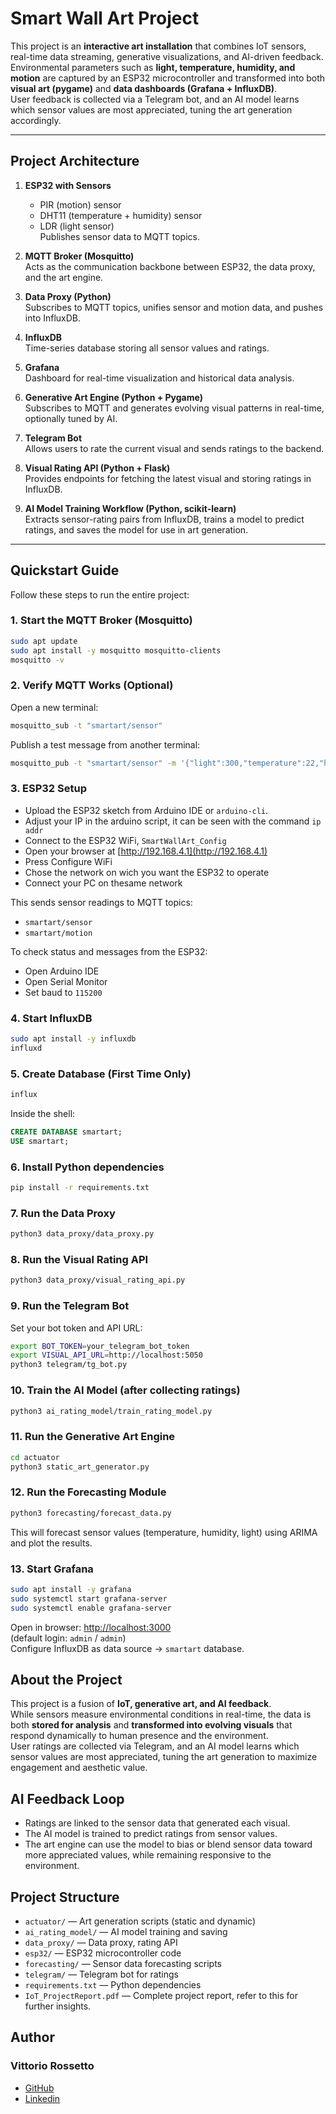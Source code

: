 
# Smart Wall Art Project

This project is an **interactive art installation** that combines IoT sensors, real-time data streaming, generative visualizations, and AI-driven feedback.  
Environmental parameters such as **light, temperature, humidity, and motion** are captured by an ESP32 microcontroller and transformed into both **visual art (pygame)** and **data dashboards (Grafana + InfluxDB)**.  
User feedback is collected via a Telegram bot, and an AI model learns which sensor values are most appreciated, tuning the art generation accordingly.

---


## Project Architecture

1. **ESP32 with Sensors**  
   - PIR (motion) sensor  
   - DHT11 (temperature + humidity) sensor  
   - LDR (light sensor)  
   Publishes sensor data to MQTT topics.

2. **MQTT Broker (Mosquitto)**  
   Acts as the communication backbone between ESP32, the data proxy, and the art engine.

3. **Data Proxy (Python)**  
   Subscribes to MQTT topics, unifies sensor and motion data, and pushes into InfluxDB.

4. **InfluxDB**  
   Time-series database storing all sensor values and ratings.

5. **Grafana**  
   Dashboard for real-time visualization and historical data analysis.

6. **Generative Art Engine (Python + Pygame)**  
   Subscribes to MQTT and generates evolving visual patterns in real-time, optionally tuned by AI.

7. **Telegram Bot**  
   Allows users to rate the current visual and sends ratings to the backend.

8. **Visual Rating API (Python + Flask)**  
   Provides endpoints for fetching the latest visual and storing ratings in InfluxDB.

9. **AI Model Training Workflow (Python, scikit-learn)**  
   Extracts sensor-rating pairs from InfluxDB, trains a model to predict ratings, and saves the model for use in art generation.

---


## Quickstart Guide

Follow these steps to run the entire project:

### 1. Start the MQTT Broker (Mosquitto)
```bash
sudo apt update
sudo apt install -y mosquitto mosquitto-clients
mosquitto -v
```

### 2. Verify MQTT Works (Optional)
Open a new terminal:
```bash
mosquitto_sub -t "smartart/sensor"
```
Publish a test message from another terminal:
```bash
mosquitto_pub -t "smartart/sensor" -m '{"light":300,"temperature":22,"humidity":50}'
```

### 3. ESP32 Setup
- Upload the ESP32 sketch from Arduino IDE or `arduino-cli`.  
- Adjust your IP in the arduino script, it can be seen with the command `ip addr`
- Connect to the ESP32 WiFi, `SmartWallArt_Config`
- Open your browser at [http://192.168.4.1](http://192.168.4.1)
- Press Configure WiFi
- Chose the network on wich you want the ESP32 to operate
- Connect your PC on thesame network

This sends sensor readings to MQTT topics:  
- `smartart/sensor`  
- `smartart/motion`  

To check status and messages from the ESP32:
- Open Arduino IDE
- Open Serial Monitor
- Set baud to `115200`

### 4. Start InfluxDB
```bash
sudo apt install -y influxdb
influxd
```

### 5. Create Database (First Time Only)
```bash
influx
```
Inside the shell:
```sql
CREATE DATABASE smartart;
USE smartart;
```

### 6. Install Python dependencies
```bash
pip install -r requirements.txt
```

### 7. Run the Data Proxy
```bash
python3 data_proxy/data_proxy.py
```

### 8. Run the Visual Rating API
```bash
python3 data_proxy/visual_rating_api.py
```

### 9. Run the Telegram Bot
Set your bot token and API URL:
```bash
export BOT_TOKEN=your_telegram_bot_token
export VISUAL_API_URL=http://localhost:5050
python3 telegram/tg_bot.py
```

### 10. Train the AI Model (after collecting ratings)
```bash
python3 ai_rating_model/train_rating_model.py
```

### 11. Run the Generative Art Engine
```bash
cd actuator
python3 static_art_generator.py
```

### 12. Run the Forecasting Module
```bash
python3 forecasting/forecast_data.py
```
This will forecast sensor values (temperature, humidity, light) using ARIMA and plot the results.

### 13. Start Grafana
```bash
sudo apt install -y grafana
sudo systemctl start grafana-server
sudo systemctl enable grafana-server
```
Open in browser: [http://localhost:3000](http://localhost:3000)  
(default login: `admin` / `admin`)  
Configure InfluxDB as data source → `smartart` database.



## About the Project
This project is a fusion of **IoT, generative art, and AI feedback**.  
While sensors measure environmental conditions in real-time, the data is both **stored for analysis** and **transformed into evolving visuals** that respond dynamically to human presence and the environment.  
User ratings are collected via Telegram, and an AI model learns which sensor values are most appreciated, tuning the art generation to maximize engagement and aesthetic value.

## AI Feedback Loop
- Ratings are linked to the sensor data that generated each visual.
- The AI model is trained to predict ratings from sensor values.
- The art engine can use the model to bias or blend sensor data toward more appreciated values, while remaining responsive to the environment.

## Project Structure
- `actuator/` — Art generation scripts (static and dynamic)
- `ai_rating_model/` — AI model training and saving
- `data_proxy/` — Data proxy, rating API
- `esp32/` — ESP32 microcontroller code
- `forecasting/` — Sensor data forecasting scripts
- `telegram/` — Telegram bot for ratings
- `requirements.txt` — Python dependencies
- `IoT_ProjectReport.pdf` — Complete project report, refer to this for further insights.
 


## Author
### Vittorio Rossetto
 - [GitHub](https://github.com/VittorioRossetto)
 - [Linkedin](https://www.linkedin.com/in/vittorio-rossetto-508086333/)